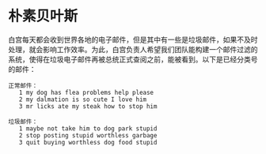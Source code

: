 # 朴素贝叶斯

白宫每天都会收到世界各地的电子邮件，但是其中有一些是垃圾邮件，如果不及时处理，就会影响工作效率。为此，白宫负责人希望我们团队能构建一个邮件过滤的系统，使得在垃圾电子邮件再被总统正式查阅之前，能被看到。以下是已经分类号的邮件：

```
正常邮件：
   1 my dog has flea problems help please
   2 my dalmation is so cute I love him
   3 mr licks ate my steak how to stop him
   
垃圾邮件：
   1 maybe not take him to dog park stupid
   2 stop posting stupid worthless garbage
   3 quit buying worthless dog food stupid
````